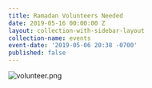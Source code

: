 ```yaml
---
title: Ramadan Volunteers Needed
date: 2019-05-16 00:00:00 Z
layout: collection-with-sidebar-layout
collection-name: events
event-date: '2019-05-06 20:38 -0700'
published: false
---
```


![volunteer.png]({{site.baseurl}}/media/volunteer.png)
